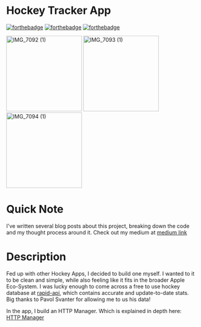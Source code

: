 # Hockey Tracker App

[![forthebadge](http://forthebadge.com/images/badges/made-with-swift.svg)](http://forthebadge.com)
[![forthebadge](https://forthebadge.com/images/badges/powered-by-coffee.svg)](https://forthebadge.com)
[![forthebadge](https://forthebadge.com/images/badges/uses-git.svg)](https://forthebadge.com)

<img src="https://github.com/jackwaslen/HockeyTracker/raw/assets/78742473/d3852935-c243-49eb-9694-35d7ae241219" alt="IMG_7092 (1)" width="200">
<img src="https://github.com/jackwaslen/HockeyTracker/raw/assets/78742473/0b957efa-97ff-47c6-9d5c-d5db1408f3bc" alt="IMG_7093 (1)" width="200">
<img src="https://github.com/jackwaslen/HockeyTracker/raw/assets/78742473/7a489dbf-cb4c-4f88-b585-97518296c30b" alt="IMG_7094 (1)" width="200">


# Quick Note

I've written several blog posts about this project, breaking down the code and my thought process around it. Check out my medium at [medium link](https://medium.com/@jackwaslen16)

# Description

Fed up with other Hockey Apps, I decided to build one myself. I wanted to it to be clean and simple, while also feeling like it fits in the broader Apple Eco-System. I was lucky enough to come across a free to use hockey database at [rapid-api](https://rapidapi.com/palsoft/api/hockey-live-sk-data/details), which contains accurate and update-to-date stats. Big thanks to Pavol Svanter for allowing me to us his data!

In the app, I build an HTTP Manager. Which is explained in depth here: [HTTP Manager](https://medium.com/stackademic/heres-how-to-connect-to-restful-api-s-in-swift-http-manager-5f34b156ebc6)
